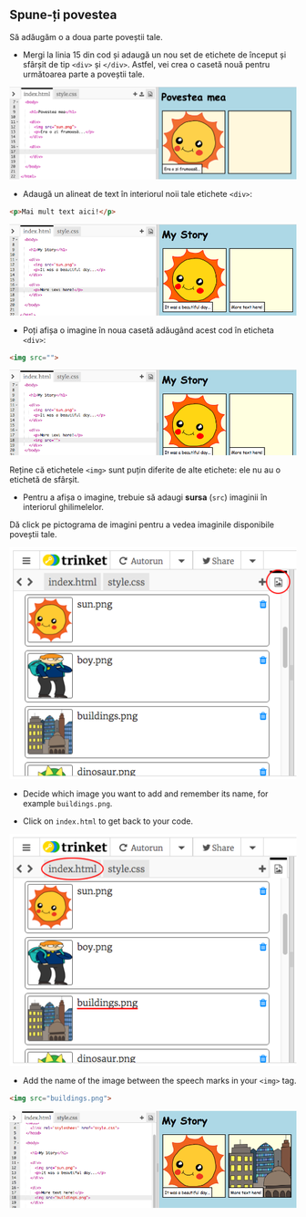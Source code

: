 ## Spune-ți povestea

Să adăugăm o a doua parte poveștii tale.

+ Mergi la linia 15 din cod și adaugă un nou set de etichete de început și sfârșit de tip `<div>` și `</div>`. Astfel, vei crea o casetă nouă pentru următoarea parte a poveștii tale.

![captură de ecran](images/story-div.png)

+ Adaugă un alineat de text în interiorul noii tale etichete `<div>`:

```html
<p>Mai mult text aici!</p>
```

![captură de ecran](images/story-paragraph.png)

+ Poți afișa o imagine în noua casetă adăugând acest cod în eticheta `<div>`:

```html
<img src="">
```

![captură de ecran](images/story-img-tag.png)

Reține că etichetele `<img>` sunt puțin diferite de alte etichete: ele nu au o etichetă de sfârșit.

+ Pentru a afișa o imagine, trebuie să adaugi **sursa** (`src`) imaginii în interiorul ghilimelelor.

Dă click pe pictograma de imagini pentru a vedea imaginile disponibile poveștii tale.

![captură de ecran](images/story-see-images.png)

+ Decide which image you want to add and remember its name, for example `buildings.png`.

+ Click on `index.html` to get back to your code.

![captură de ecran](images/story-image-name.png)

+ Add the name of the image between the speech marks in your `<img>` tag.

```html
<img src="buildings.png">
```

![captură de ecran](images/story-image-name-add.png)